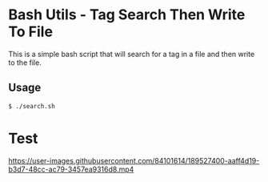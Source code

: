 #  Bash Utils - Tag Search Then Write To File

This is a simple bash script that will search for a tag in a file and then write to the file.

##  Usage

```bash
$ ./search.sh
```


# Test
https://user-images.githubusercontent.com/84101614/189527400-aaff4d19-b3d7-48cc-ac79-3457ea9316d8.mp4

